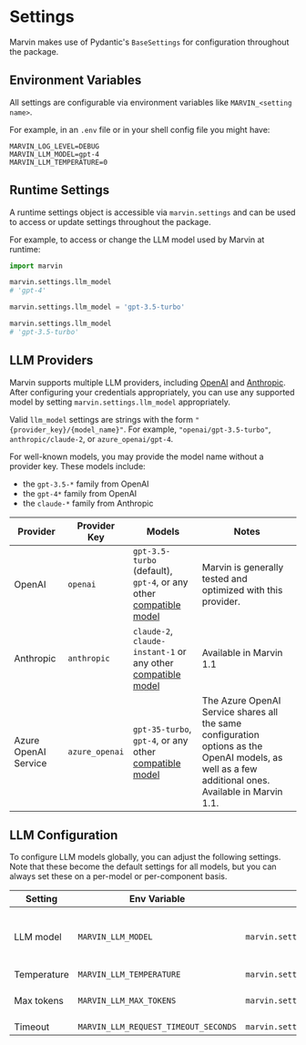 # Settings

Marvin makes use of Pydantic's `BaseSettings` for configuration throughout the package.

## Environment Variables
All settings are configurable via environment variables like `MARVIN_<setting name>`.

For example, in an `.env` file or in your shell config file you might have:
```shell
MARVIN_LOG_LEVEL=DEBUG
MARVIN_LLM_MODEL=gpt-4
MARVIN_LLM_TEMPERATURE=0
```

## Runtime Settings
A runtime settings object is accessible via `marvin.settings` and can be used to access or update settings throughout the package.

For example, to access or change the LLM model used by Marvin at runtime:
```python
import marvin

marvin.settings.llm_model
# 'gpt-4'

marvin.settings.llm_model = 'gpt-3.5-turbo'

marvin.settings.llm_model
# 'gpt-3.5-turbo'
```

## LLM Providers

Marvin supports multiple LLM providers, including [OpenAI](/src/docs/configuration/openai) and [Anthropic]((/src/docs/configuration/anthropic)). After configuring your credentials appropriately, you can use any supported model by setting `marvin.settings.llm_model` appropriately. 

Valid `llm_model` settings are strings with the form `"{provider_key}/{model_name}"`. For example, `"openai/gpt-3.5-turbo"`, `anthropic/claude-2`, or `azure_openai/gpt-4`.

For well-known models, you may provide the model name without a provider key. These models include:

- the `gpt-3.5-*` family from OpenAI
- the `gpt-4*` family from OpenAI
- the `claude-*` family from Anthropic



| Provider | Provider Key | Models | Notes |
| --- | --- | --- | --- |
| OpenAI | `openai` | `gpt-3.5-turbo` (default), `gpt-4`, or any other [compatible model](https://platform.openai.com/docs/models/) | Marvin is generally tested and optimized with this provider. |
| Anthropic | `anthropic` | `claude-2`, `claude-instant-1` or any other [compatible model](https://docs.anthropic.com/claude/reference/selecting-a-model) | Available in Marvin 1.1|
| Azure OpenAI Service | `azure_openai` | `gpt-35-turbo`, `gpt-4`, or any other [compatible model](https://learn.microsoft.com/en-us/azure/ai-services/openai/concepts/models) | The Azure OpenAI Service shares all the same configuration options as the OpenAI models, as well as a few additional ones. Available in Marvin 1.1.  | 

## LLM Configuration

To configure LLM models globally, you can adjust the following settings. Note that these become the default settings for all models, but you can always set these on a per-model or per-component basis.

| Setting | Env Variable | Runtime Variable | Default | Notes |
| --- | --- | --- |  :---: | --- |
| LLM model | `MARVIN_LLM_MODEL` | `marvin.settings.llm_model` | `openai/gpt-3.5-turbo` | Set the model as `{provider}/{model}`. Defaults to OpenAI's GPT-3.5 model. |
| Temperature | `MARVIN_LLM_TEMPERATURE` | `marvin.settings.llm_temperature` | 0.8 | |
| Max tokens | `MARVIN_LLM_MAX_TOKENS` | `marvin.settings.llm_max_tokens` | 1500 | The maximum number of tokens in a model completion |
| Timeout | `MARVIN_LLM_REQUEST_TIMEOUT_SECONDS` | `marvin.settings.llm_request_timeout_seconds` | 600.0 ||